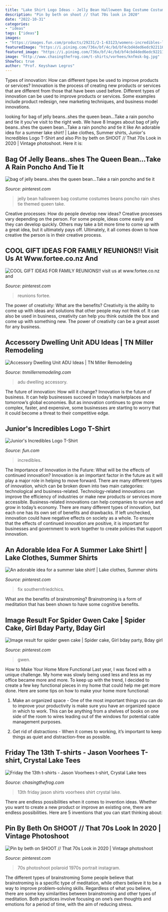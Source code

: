 ```yaml
---
title: "Lake Shirt Logo Ideas - Jelly Bean Halloween Bag Costume Costumes Beans Poncho Rain Shes Tie Themed Queen Take"
description: "Pin by beth on shoot // that 70s look in 2020"
date: "2022-10-31"
categories:
- "ideas"
tags: ["ideas"]
images:
- "https://images.fun.com/products/29231/2-1-63123/womens-incredibles-logo-t-shirt.jpg"
featuredImage: "https://i.pinimg.com/736x/bf/4c/bd/bf4cbd4ded6edc92211010ecfcc08cc9.jpg"
featured_image: "https://i.pinimg.com/736x/bf/4c/bd/bf4cbd4ded6edc92211010ecfcc08cc9.jpg"
image: "http://www.chasingthefrog.com/t-shirts/vorhees/knfmsk-bg.jpg"
ShowToc: true
author: "Prof. Keyshawn Legros"
---
```



Types of innovation: How can different types be used to improve products or services?
Innovation is the process of creating new products or services that are different from those that have been used before. Different types of innovation can be used to improve products or services. Some examples include product redesign, new marketing techniques, and business model innovations.

	

		
looking for bag of jelly beans..shes the queen bean...Take a rain poncho and tie it you've visit to the right web. We have 8 Images about bag of jelly beans..shes the queen bean...Take a rain poncho and tie it like An adorable idea for a summer lake shirt! | Lake clothes, Summer shirts, Junior&#039;s Incredibles Logo T-Shirt and also Pin by beth on SHOOT // That 70s Look in 2020 | Vintage photoshoot. Here it is:
		
    
## Bag Of Jelly Beans..shes The Queen Bean...Take A Rain Poncho And Tie It

<img loading=lazy src="https://i.pinimg.com/736x/ce/84/49/ce844949dbcad39fa1378bcbb5195f54--jelly-bean-costume-food-costumes.jpg" onerror="this.onerror=null;this.src='https://tse3.mm.bing.net/th?id=OIP.NIL2m7fSPT6dAhTjaJ9hFgCoEs&amp;pid=15.1';" alt="bag of jelly beans..shes the queen bean...Take a rain poncho and tie it">

_Source: pinterest.com_

>jelly bean halloween bag costume costumes beans poncho rain shes tie themed queen take. 

	

Creative processes: How do people develop new ideas?
Creative processes vary depending on the person. For some people, ideas come easily and they can develop quickly. Others may take a bit more time to come up with a great idea, but it ultimately pays off. Ultimately, it all comes down to how creative the person is in their creative process.

    
## COOL GIFT IDEAS FOR FAMILY REUNIONS!! Visit Us At Www.fortee.co.nz And

<img loading=lazy src="https://i.pinimg.com/736x/bf/4c/bd/bf4cbd4ded6edc92211010ecfcc08cc9.jpg" onerror="this.onerror=null;this.src='https://tse4.mm.bing.net/th?id=OIP.-4rCRhm89FshDaidY3LEqwHaHY&amp;pid=15.1';" alt="COOL GIFT IDEAS FOR FAMILY REUNIONS!! visit us at www.fortee.co.nz and">

_Source: pinterest.com_

>reunions fortee. 

	

The power of creativity: What are the benefits?
Creativity is the ability to come up with ideas and solutions that other people may not think of. It can also be used in business, creativity can help you think outside the box and come up with something new. The power of creativity can be a great asset for any business.

    
## Accessory Dwelling Unit ADU Ideas | TN Miller Remodeling

<img loading=lazy src="https://www.tnmillerremodeling.com/wp-content/uploads/2020/09/master-bathroom-from-barn-door-1350x2400.jpg" onerror="this.onerror=null;this.src='https://tse3.mm.bing.net/th?id=OIP.06GzQBwGnBpVjouo7fxZ-AHaNK&amp;pid=15.1';" alt="Accessory Dwelling Unit ADU Ideas | TN Miller Remodeling">

_Source: tnmillerremodeling.com_

>adu dwelling accessory. 

	

The future of innovation: How will it change?
Innovation is the future of business. It can help businesses succeed in today’s marketplaces and tomorrow’s global economies. But as innovation continues to grow more complex, faster, and expensive, some businesses are starting to worry that it could become a threat to their competitive edge.

    
## Junior&#039;s Incredibles Logo T-Shirt

<img loading=lazy src="https://images.fun.com/products/29231/2-1-63123/womens-incredibles-logo-t-shirt.jpg" onerror="this.onerror=null;this.src='https://tse3.mm.bing.net/th?id=OIP.GfV7DjtEbkfPc1_6uylg0gHaKl&amp;pid=15.1';" alt="Junior&#039;s Incredibles Logo T-Shirt">

_Source: fun.com_

>incredibles. 

	

The Importance of Innovation in the Future: What will be the effects of continued innovation?
Innovation is an important factor in the future as it will play a major role in helping to move forward. There are many different types of innovation, which can be broken down into two main categories: technological and business-related. Technology-related innovations can improve the efficiency of industries or make new products or services more accessible. Business-related innovations can help companies to survive and grow in today’s economy. There are many different types of innovation, but each one has its own set of benefits and drawbacks. If left unchecked, innovation could have negative effects on society as a whole. To ensure that the effects of continued innovation are positive, it is important for businesses and government to work together to create policies that support innovation.

    
## An Adorable Idea For A Summer Lake Shirt! | Lake Clothes, Summer Shirts

<img loading=lazy src="https://i.pinimg.com/736x/12/de/01/12de013401dcb2237dfb20b455459014.jpg" onerror="this.onerror=null;this.src='https://tse1.mm.bing.net/th?id=OIP.zArieSUoonFDdHCnXD_8NgHaLL&amp;pid=15.1';" alt="An adorable idea for a summer lake shirt! | Lake clothes, Summer shirts">

_Source: pinterest.com_

>fix southernfriedchics. 

	

What are the benefits of brainstroming?
Brainstroming is a form of meditation that has been shown to have some cognitive benefits.

    
## Image Result For Spider Gwen Cake | Spider Cake, Girl Bday Party, Bday Girl

<img loading=lazy src="https://i.pinimg.com/736x/5c/6b/ee/5c6bee6f31bc1c5795fa0bcc2cef16e3.jpg" onerror="this.onerror=null;this.src='https://tse2.mm.bing.net/th?id=OIP.17Y99BdiGkrRMTVUMWdSGwAAAA&amp;pid=15.1';" alt="Image result for spider gwen cake | Spider cake, Girl bday party, Bday girl">

_Source: pinterest.com_

>gwen. 

	

How to Make Your Home More Functional
Last year, I was faced with a unique challenge. My home was slowly being used less and less as my office became more and more. To keep up with the trend, I decided to create a few key functional pieces in my home that could help me get more done. Here are some tips on how to make your home more functional: 
1. Make an organized space - One of the most important things you can do to improve your productivity is make sure you have an organized space in which to work. This can be anything from a shelves of books on one side of the room to wires leading out of the windows for potential cable management purposes. 

2. Get rid of distractions - When it comes to working, it’s important to keep things as quiet and distraction-free as possible.

    
## Friday The 13th T-shirts - Jason Voorhees T-shirt, Crystal Lake Tees

<img loading=lazy src="http://www.chasingthefrog.com/t-shirts/vorhees/knfmsk-bg.jpg" onerror="this.onerror=null;this.src='https://tse4.mm.bing.net/th?id=OIP.zi4eR7lCtBcxXkAMC7GZygAAAA&amp;pid=15.1';" alt="Friday the 13th t-shirts - Jason Voorhees t-shirt, Crystal Lake tees">

_Source: chasingthefrog.com_

>13th friday jason shirts voorhees shirt crystal lake. 

	

There are endless possibilities when it comes to invention ideas. Whether you want to create a new product or improve an existing one, there are endless possibilities. Here are 5 inventions that you can start thinking about: 

    
## Pin By Beth On SHOOT // That 70s Look In 2020 | Vintage Photoshoot

<img loading=lazy src="https://i.pinimg.com/736x/af/9a/a1/af9aa10dd2467676170707558f90b13e.jpg" onerror="this.onerror=null;this.src='https://tse1.mm.bing.net/th?id=OIP.1u6x1y-SFBkSJG0AqGwURgHaLH&amp;pid=15.1';" alt="Pin by beth on SHOOT // That 70s Look in 2020 | Vintage photoshoot">

_Source: pinterest.com_

>70s photoshoot polaroid 1970s portrait instagram. 

	

The different types of brainstroming
Some people believe that brainstroming is a specific type of meditation, while others believe it to be a way to improve problem-solving skills. Regardless of what you believe, there are some key similarities between brainstroming and other types of meditation. Both practices involve focusing on one’s own thoughts and emotions for a period of time, with the aim of reducing stress.

